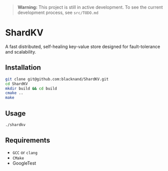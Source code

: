 > **Warning:** This project is still in active development. To see the current development process, see `src/TODO.md`
# ShardKV
A fast distributed, self-healing key-value store designed for fault-tolerance and scalability.
## Installation
```bash
git clone git@github.com:blacknand/ShardKV.git
cd ShardKV
mkdir build && cd build
cmake ..
make
```
## Usage
```bash
./shardkv
```
## Requirements
- `GCC` or `clang`
- `CMake`
- GoogleTest
